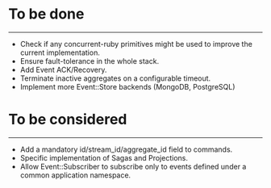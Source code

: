 # To be done
_________

- Check if any concurrent-ruby primitives might be used to improve the current implementation.
- Ensure fault-tolerance in the whole stack.
- Add Event ACK/Recovery.
- Terminate inactive aggregates on a configurable timeout.
- Implement more Event::Store backends (MongoDB, PostgreSQL)

# To be considered
---------

- Add a mandatory id/stream_id/aggregate_id field to commands.
- Specific implementation of Sagas and Projections.
- Allow Event::Subscriber to subscribe only to events defined under a common application namespace.